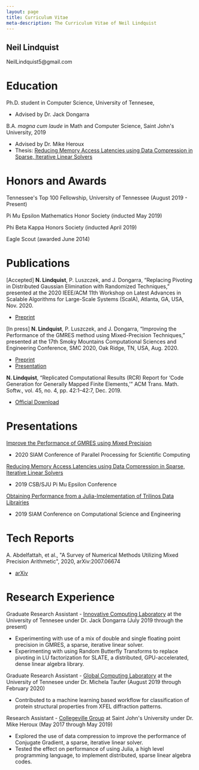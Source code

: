 ```yaml
---
layout: page
title: Curriculum Vitae
meta-description: The Curriculum Vitae of Neil Lindquist
---
```


<h2 class="visible-print-block">
  Neil Lindquist
</h2>

<p class="visible-print-block">
  NeilLindquist5@gmail.com
</p>

# Education

Ph.D. student in Computer Science, University of Tennesee,
* Advised by Dr. Jack Dongarra

B.A. *magna cum laude* in Math and Computer Science, Saint John's University, 2019

* Advised by Dr. Mike Heroux
* Thesis: [Reducing Memory Access Latencies using Data Compression in Sparse, Iterative Linear Solvers](https://github.com/neil-lindquist/Undergrad-Thesis/blob/master/thesis.pdf)

# Honors and Awards

Tennessee's Top 100 Fellowship, University of Tennessee (August 2019 - Present)

Pi Mu Epsilon Mathematics Honor Society (inducted May 2019)

Phi Beta Kappa Honors Society (inducted April 2019)

Eagle Scout (awarded June 2014)

# Publications

[Accepted] **N. Lindquist**, P. Luszczek, and J. Dongarra, “Replacing Pivoting in Distributed Gaussian Elimination with Randomized Techniques,” presented at the 2020 IEEE/ACM 11th Workshop on Latest Advances in Scalable Algorithms for Large-Scale Systems (ScalA), Atlanta, GA, USA, Nov. 2020.
* [Preprint](/files/2020-11-12-ScalA20-paper.pdf)

[In press] **N. Lindquist**, P. Luszczek, and J. Dongarra, “Improving the Performance of the GMRES method using Mixed-Precision Techniques,” presented at the 17th Smoky Mountains Computational Sciences and Engineering Conference, SMC 2020, Oak Ridge, TN, USA, Aug. 2020.
* [Preprint](https://www.icl.utk.edu/files/publications/2020/icl-utk-1419-2020.pdf)
* [Presentation](/files/2020-08-27-SMC20-recording.mp4)

**N. Lindquist**, “Replicated Computational Results (RCR) Report for ‘Code Generation for Generally Mapped Finite Elements,’” ACM Trans. Math. Softw., vol. 45, no. 4, pp. 42:1–42:7, Dec. 2019.
* [Official Download](https://dl.acm.org/authorize?N690907)


# Presentations

[Improve the Performance of GMRES using Mixed Precision](/files/2020-02-13-SIAM_PP20-slides.pdf)
* 2020 SIAM Conference of Parallel Processing for Scientific Computing

[Reducing Memory Access Latencies using Data Compression in Sparse, Iterative Linear Solvers](/files/2019-04-12-PMEslides.pdf)
 * 2019 CSB/SJU Pi Mu Epsilon Conference

[Obtaining Performance from a Julia-Implementation of Trilinos Data Librairies](https://www.pathlms.com/siam/courses/10878/sections/14368/video_presentations/127457)
 * 2019 SIAM Conference on Computational Science and Engineering


# Tech Reports

A. Abdelfattah, et al., "A Survey of Numerical Methods Utilizing Mixed Precision Arithmetic", 2020, arXiv:2007.06674
* [arXiv](https://arxiv.org/abs/2007.06674)

# Research Experience

Graduate Research Assistant - [Innovative Computing Laboratory](https://icl.utk.edu/) at the University of Tennesee under Dr. Jack Dongarra (July 2019 through the present)
* Experimenting with use of a mix of double and single floating point precision in GMRES, a sparse, iterative linear solver.
* Experimenting with using Random Butterfly Transforms to replace pivoting in LU factorization for SLATE, a distributed, GPU-accelerated, dense linear algebra library.

Graduate Research Assistant - [Global Computing Laboratory](https://globalcomputing.group/) at the University of Tennesee under Dr. Michela Taufer (August 2019 through February 2020)
* Contributed to a machine learning based workflow for classification of protein structural properties from XFEL diffraction patterns.

Research Assistant - [Collegeville Group](http://github.com/Collegeville) at Saint John's University under Dr. Mike Heroux (May 2017 through May 2019)
* Explored the use of data compression to improve the performance of Conjugate Gradient, a sparse, iterative linear solver.
* Tested the effect on performance of using Julia, a high level programming language, to implement distributed, sparse linear algebra codes.
